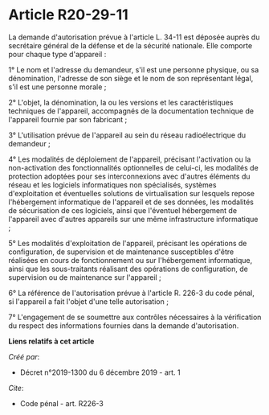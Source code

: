 # Article R20-29-11

La demande d'autorisation prévue à l'article L. 34-11 est déposée auprès du secrétaire général de la défense et de la
sécurité nationale. Elle comporte pour chaque type d'appareil :

1° Le nom et l'adresse du demandeur, s'il est une personne physique, ou sa dénomination, l'adresse de son siège et le nom de
son représentant légal, s'il est une personne morale ;

2° L'objet, la dénomination, la ou les versions et les caractéristiques techniques de l'appareil, accompagnés de la
documentation technique de l'appareil fournie par son fabricant ;

3° L'utilisation prévue de l'appareil au sein du réseau radioélectrique du demandeur ;

4° Les modalités de déploiement de l'appareil, précisant l'activation ou la non-activation des fonctionnalités optionnelles
de celui-ci, les modalités de protection adoptées pour ses interconnexions avec d'autres éléments du réseau et les logiciels
informatiques non spécialisés, systèmes d'exploitation et éventuelles solutions de virtualisation sur lesquels repose
l'hébergement informatique de l'appareil et de ses données, les modalités de sécurisation de ces logiciels, ainsi que
l'éventuel hébergement de l'appareil avec d'autres appareils sur une même infrastructure informatique ;

5° Les modalités d'exploitation de l'appareil, précisant les opérations de configuration, de supervision et de maintenance
susceptibles d'être réalisées en cours de fonctionnement ou sur l'hébergement informatique, ainsi que les sous-traitants
réalisant des opérations de configuration, de supervision ou de maintenance sur l'appareil ;

6° La référence de l'autorisation prévue à l'article R. 226-3 du code pénal, si l'appareil a fait l'objet d'une telle
autorisation ;

7° L'engagement de se soumettre aux contrôles nécessaires à la vérification du respect des informations fournies dans la
demande d'autorisation.

**Liens relatifs à cet article**

_Créé par_:

  - Décret n°2019-1300 du 6 décembre 2019 - art. 1

_Cite_:

  - Code pénal - art. R226-3
